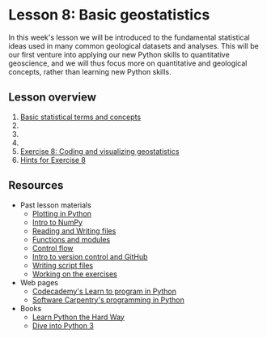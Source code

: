 # Lesson 8: Basic geostatistics
In this week's lesson we will be introduced to the fundamental statistical ideas used in many common geological datasets and analyses.
This will be our first venture into applying our new Python skills to quantitative geoscience, and we will thus focus more on quantitative and geological concepts, rather than learning new Python skills.

## Lesson overview

1. [Basic statistical terms and concepts](Lesson/basic-terms.md)
2. []()
3. []()
4. []()
5. [Exercise 8: Coding and visualizing geostatistics](https://classroom.github.com/assignment-invitations/dfe30092c1bc8f4030d081d77c33ea0a)
6. [Hints for Exercise 8](Lesson/hints.md)

## Resources
- Past lesson materials
  - [Plotting in Python](https://github.com/Python-for-geo-people/Lesson-7-Plotting)
  - [Intro to NumPy](https://github.com/Python-for-geo-people/Lesson-6-Intro-to-NumPy/blob/master/Lesson/intro-to-numpy.md)
  - [Reading and Writing files](https://github.com/Python-for-geo-people/Lesson-5-Reading-Writing)
  - [Functions and modules](https://github.com/Python-for-geo-people/Functions-and-modules)
  - [Control flow](https://github.com/Python-for-geo-people/Control-flow)
  - [Intro to version control and GitHub](https://github.com/Python-for-geo-people/Diving-into-Python/tree/master/Lesson/intro-to-GitHub.md)
  - [Writing script files](https://github.com/Python-for-geo-people/Diving-into-Python/tree/master/Lesson/writing-scripts.md)
  - [Working on the exercises](https://github.com/Python-for-geo-people/Diving-into-Python/tree/master/Lesson/working-on-assignment.md)
- Web pages
  - [Codecademy's Learn to program in Python](https://www.codecademy.com/learn/python)
  - [Software Carpentry's programming in Python](https://swcarpentry.github.io/python-novice-inflammation/)
- Books
  - [Learn Python the Hard Way](http://learnpythonthehardway.org/book/)
  - [Dive into Python 3](http://www.diveinto.org/python3/)
